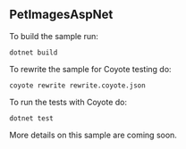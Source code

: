 ## PetImagesAspNet

To build the sample run:
```
dotnet build
```

To rewrite the sample for Coyote testing do:
```
coyote rewrite rewrite.coyote.json
```

To run the tests with Coyote do:
```
dotnet test
```

More details on this sample are coming soon.
